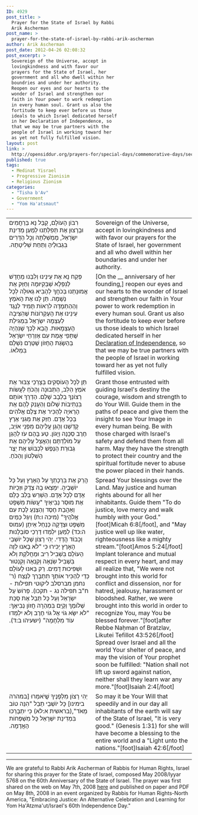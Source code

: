 ```yaml
---
ID: 4929
post_title: >
  Prayer for the State of Israel by Rabbi
  Arik Ascherman
post_name: >
  prayer-for-the-state-of-israel-by-rabbi-arik-ascherman
author: Arik Ascherman
post_date: 2012-04-26 02:08:32
post_excerpt: >
  Sovereign of the Universe, accept in
  lovingkindness and with favor our
  prayers for the State of Israel, her
  government and all who dwell within her
  boundries and under her authority.
  Reopen our eyes and our hearts to the
  wonder of Israel and strengthen our
  faith in Your power to work redemption
  in every human soul. Grant us also the
  fortitude to keep ever before us those
  ideals to which Israel dedicated herself
  in her Declaration of Independence, so
  that we may be true partners with the
  people of Israel in working toward her
  as yet not fully fulfilled vision.
layout: post
link: >
  http://opensiddur.org/prayers-for/special-days/commemorative-days/secular-national/yom-haatsmaut/prayer-for-the-state-of-israel-by-rabbi-arik-ascherman/
published: true
tags:
  - Medinat Yisrael
  - Progressive Zionisim
  - Religious Zionism
categories:
  - "Tisha b'Av"
  - Government
  - "Yom Ha'atsmaut"
---
```

<table style="margin-left: auto;margin-right: auto;">
<tbody>
<tr>
<td style="vertical-align: top;" width="46%">
<div class="liturgy"><span lang="he">
רִבּוֹן הָעוֹלָם, קַבֵּל נָא בְּרַחֲמִים וּבְרָצוּן אֶת תְּפִלָּתֵנוּ לְמַעַן מְדִינַת יִשְֹרָאֵל, מֶמְשַׁלְתָּהּ וְכָל הַדָּרִים בִּגְבוּלֶיהָ וְתַחַת שְׁלִיטָתָהּ.‏
</span></div></td>
<td style="vertical-align: top;" width="53%">
<div class="english">Sovereign of the Universe, accept in lovingkindness and with favor our prayers for the State of Israel, her government and all who dwell within her boundaries and under her authority.</div></td>
</tr>
<tr>
<td style="vertical-align: top;" width="46%">
<div class="liturgy"><span lang="he">
פְּקַח נָא אֶת עֵינֵינוּ וְלִבֵּנוּ מֵחָדָשׁ לַנִּפְלָא שְׁבְּקִיּוּמָהּ וְחַזֵּק אֶת אֱמוּנָתֵנוּ בְּכֹחֲךָ לְהָבִיא גְּאוּלָה לְכָל נְשָׁמָה. תֵּן לָנוּ אֶת הָאֹמֶץ וְהַהַתְמָדָה לִרְאוֹת תָּמִיד לְנֶגֶד עֵינֵינוּ אֶת הָעֶקְרוֹנוֹת שֶׁהִצִּיבָה לְעַצְמָהּ יִשְֹרָאֵל בִּמְגִילַת הָעַצְמָאוּת. הֲבֵא לְכַךְ שֶׁנִּהְיֶה שֻׁתָּפֵי אֱמֶת עִם אֶזְרְחֵי יִשְֹרָאֵל בְּהַשָֹגַת הֶחָזוֹן שֶׁטֶּרֶם נִשְׁלָם בִּמְלֹאוֹ.‏
</span></div></td>
<td style="vertical-align: top;" width="53%">
<div class="english">[On the __ anniversary of her founding,] reopen our eyes and our hearts to the wonder of Israel and strengthen our faith in Your power to work redemption in every human soul. Grant us also the fortitude to keep ever before us those ideals to which Israel dedicated herself in her <a href="http://www.mfa.gov.il/MFA/Peace+Process/Guide+to+the+Peace+Process/Declaration+of+Establishment+of+State+of+Israel.htm">Declaration of Independence</a>, so that we may be true partners with the people of Israel in working toward her as yet not fully fulfilled vision.</div></td>
</tr>
<tr>
<td style="vertical-align: top;" width="46%">
<div class="liturgy"><span lang="he">
תֵּן לְכָל הָעוֹסְקִים בְּצָרְכֵי צִבּוּר אֶת אֹמֶץ הַלֵּב, הַתְּבוּנָה וְהַכֹּחַ לַעֲשֹוֹת רְצוֹנְךָ בְלֵבָב שָׁלֵם. הַדְרֵךְ אוֹתָם בִּנְתִיבוֹת שָׁלוֹם וְהַעֲנֵק לָהֶם אֶת הָרְאּיָה לְהַכִּיר אֶת צֶלֶם אֱלֹהִים בְּכָל אָדָם. חַזֵּק אֶת מְגִנֵּי אֶרֶץ קָדְשֵׁנוּ וְהָגֵן עֲלֵיהֶם מִפְּנֵי אוֹיֵב, חֶרֶב סַכָּנָה וְיָגוֹן. טַע בָּהֶם עֹז לְהָגֵן עַל מוֹלַדְתָּם וְהַאֲצֵל עֲלֵיהֶם אֶת גְבוּרַת הַנֶּפֶשׁ לִכְבּוֹשׁ אֶת יֵצֶר הַשִׁלְטוֹן וְהַכֹּחַ.‏
</span></div></td>
<td style="vertical-align: top;" width="53%">
<div class="english">Grant those entrusted with guiding Israel's destiny the courage, wisdom and strength to do Your Will. Guide them in the paths of peace and give them the insight to see Your Image in every human being. Be with those charged with Israel's safety and defend them from all harm. May they have the strength to protect their country and the spiritual fortitude never to abuse the power placed in their hands.</div></td>
</tr>
<tr>
<td style="vertical-align: top;" width="46%">
<div class="liturgy"><span lang="he">
הֲרֵק אֶת בִּרְכָתְךָ עַל הָאָרֶץ וְעַל כָּל יוֹשְׁבֶיהָ. יִמָּצְאוּ בָהּ צֶדֶק וּזְכֻיּוֹת אָדָם לְכָל אָדָם. הַשְׁרֵש בְּלֵב כֻּלָּם אֶת מוּסַר נְבִיאֶיךָ "עֲשׂוֹת מִשְׁפָּט וְאַהֲבַת חֶסֶד וְהַצְנֵעַ לֶכֶת עִם אֱלֹהֶיךָ" <span class="citation">(מיכה ו:ח)</span> וְיִגַּל כַּמַּיִם מִשְׁפָּט וּצְדָקָה כְּנַחַל אֵיתָן <span class="citation">(עמוס ה:כד)</span> לְמַעַן יִלְמְדוּ דַרְכֵי סוֹבְלָנוּת וְכָבוֹד הֲדָדִי. יְהִי רָצוֹן שֶׁכָּל יוֹשְׁבֵי הָאָרֶץ יַכִּירוּ כִּי "לֹא בָאנוּ לְזֶה הָעוֹלָם בִּשְׁבִיל רִיב וּמַחֲלֹקֶת וְלֹא בִּשְׁבִיל שִֹנְאָה וְקִנְאָה וְקִנְטוּר וּשְׁפִיכוּת דָּמִים. רַק בָּאנוּ לָעוֹלָם כְּדֵי לְהַכִּיר אוֹתְךָ תִתְבָּרַךְ לַנֶּצַח <span class="citation">(ר' נחמן מברסלב ליקוטי תפילות - ח"ב תפילה נג - תקכו)</span>. פְּרוֹשֹ עַל יִשְֹרָאֵל וְעַל כָּל תֵּבֵל אֶת סֻכַּת שְׁלוֹמֶךָ וְקַיֵּם בִּמְהֵרָה חֲזוֹן נְבִיאֶךָ: "לֹא יִשָּׂא גוֹי אֶל גּוֹי חֶרֶב וְלֹא יִלְמְדוּ עוֹד מִלְחָמָה" <span class="citation">(ישעיהו ב:ד)</span>.‏
</span></div></td>
<td style="vertical-align: top;" width="53%">
<div class="english">Spread Your blessings over the Land. May justice and human rights abound for all her inhabitants. Guide them "To do justice, love mercy and walk humbly with your God."[foot]Micah 6:8[/foot], and "May justice well up like water, righteousness like a mighty stream."[foot]Amos 5:24[/foot] Implant tolerance and mutual respect in every heart, and may all realize that, "We were not brought into this world for conflict and dissension, nor for hatred, jealousy, harassment or bloodshed. Rather, we were brought into this world in order to recognize You, may You be blessed forever."[foot]after Rebbe Naḥman of Bratzlav, Likutei Tefillot 43:526[/foot] Spread over Israel and all the world Your shelter of peace, and may the vision of Your prophet soon be fulfilled: "Nation shall not lift up sword against nation, neither shall they learn war any more."[foot]Isaiah 2:4[/foot]</div></td>
</tr>
<tr>
<td style="vertical-align: top;" width="46%">
<div class="liturgy"><span lang="he">
יְהִי רָצוֹן מִלְפָנֶיךָ שֱׁיֹאמְרוּ [במהרה בימינו] כָּל יוֹשְׁבֵי תֵבֵל "הִנֵּה טוֹב מְאֹד",<span class="citation">(בראשית א:לא)</span> כִּי יִתְבָּרְכוּ בִּמְדִינַת יִשְּׁרָאֵל כָּל מִשְׁפְּחוֹת הָאֲדָמָה.‏
</span></div></td>
<td style="vertical-align: top;" width="53%">
<div class="english">So may it be Your Will that speedily and in our day all inhabitants of the earth will say of the State of Israel, "It is very good." (Genesis 1:31) for she will have become a blessing to the entire world and a "Light unto the nations."[foot]Isaiah 42:6[/foot]</div></td>
</tr>
</tbody>
</tbody></tbody></table>

<hr />

We are grateful to Rabbi Arik Ascherman of Rabbis for Human Rights, Israel for sharing this prayer for the State of Israel, composed May 2008/lyyar 5768 on the 60th Anniversary of the State of Israel. The prayer was first shared on the web on May 7th, 2008 <a href="http://groups.yahoo.com/group/Encounter-EMEM/message/9438">here</a> and published on paper and PDF on May 8th, 2008 in an event organized by Rabbis for Human Rights-North America, "Embracing Justice: An Alternative Celebration and Learning for Yom Ha'Atzma'ut/Israel's 60th Independence Day."